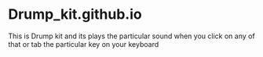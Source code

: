 # Drump_kit.github.io
This is Drump kit and its plays the particular sound when you click on any of that or tab the particular key on your keyboard
